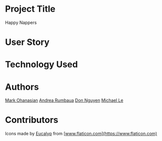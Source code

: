 # Project Title
Happy Nappers

# User Story


# Technology Used


# Authors
[Mark Ohanasian](https://github.com/markohanesian) 
[Andrea Rumbaua](https://github.com/arumbaua366)
[Don Nguyen](https://github.com/TDPN)
[Michael Le](https://github.com/michael20996)


# Contributors
Icons made by [Eucalyp](https://www.flaticon.com/authors/eucalyp) from [www.flaticon.com](https://www.flaticon.com)